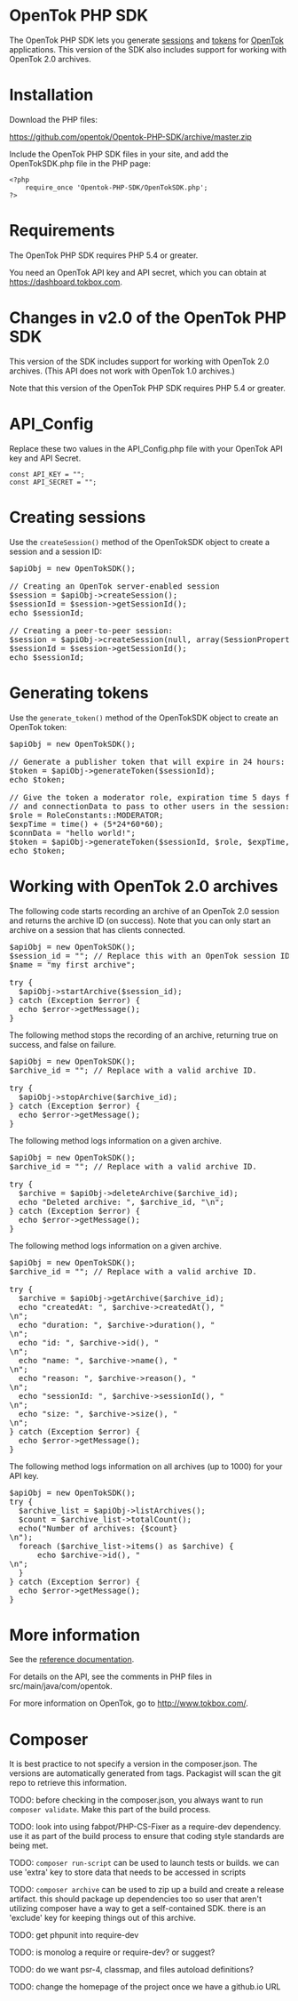 # OpenTok PHP SDK

The OpenTok PHP SDK lets you generate [sessions](http://tokbox.com/opentok/tutorials/create-session/) and
[tokens](http://tokbox.com/opentok/tutorials/create-token/) for [OpenTok](http://www.tokbox.com/) applications.
This version of the SDK also includes support for working with OpenTok 2.0 archives.

# Installation

Download the PHP files:

<https://github.com/opentok/Opentok-PHP-SDK/archive/master.zip>

Include the OpenTok PHP SDK files in your site, and add the OpenTokSDK.php file in the PHP page:

    <?php
        require_once 'Opentok-PHP-SDK/OpenTokSDK.php';
    ?>

# Requirements

The OpenTok PHP SDK requires PHP 5.4 or greater.

You need an OpenTok API key and API secret, which you can obtain at <https://dashboard.tokbox.com>.

# Changes in v2.0 of the OpenTok PHP SDK

This version of the SDK includes support for working with OpenTok 2.0 archives. (This API does not work
with OpenTok 1.0 archives.)

Note that this version of the OpenTok PHP SDK requires PHP 5.4 or greater.

# API_Config

Replace these two values in the API_Config.php file with your OpenTok API key and API Secret.

    const API_KEY = "";
    const API_SECRET = "";

# Creating sessions
Use the `createSession()` method of the OpenTokSDK object to create a session and a session ID:

<pre>
$apiObj = new OpenTokSDK();

// Creating an OpenTok server-enabled session
$session = $apiObj->createSession();
$sessionId = $session->getSessionId();
echo $sessionId;

// Creating a peer-to-peer session:
$session = $apiObj->createSession(null, array(SessionPropertyConstants::P2P_PREFERENCE=> "enabled") );
$sessionId = $session->getSessionId();
echo $sessionId;
</pre>

# Generating tokens
Use the  `generate_token()` method of the OpenTokSDK object to create an OpenTok token:

<pre>
$apiObj = new OpenTokSDK();

// Generate a publisher token that will expire in 24 hours:
$token = $apiObj->generateToken($sessionId);
echo $token;

// Give the token a moderator role, expiration time 5 days from now,
// and connectionData to pass to other users in the session:
$role = RoleConstants::MODERATOR;
$expTime = time() + (5*24*60*60);
$connData = "hello world!";
$token = $apiObj->generateToken($sessionId, $role, $expTime, $connData );
echo $token;
</pre>

# Working with OpenTok 2.0 archives

The following code starts recording an archive of an OpenTok 2.0 session
and returns the archive ID (on success). Note that you can only start an archive
on a session that has clients connected.

<pre>
$apiObj = new OpenTokSDK();
$session_id = ""; // Replace this with an OpenTok session ID.
$name = "my first archive";

try {
  $apiObj->startArchive($session_id);
} catch (Exception $error) {
  echo $error->getMessage();
}
</pre>

The following method stops the recording of an archive, returning
true on success, and false on failure.

<pre>
$apiObj = new OpenTokSDK();
$archive_id = ""; // Replace with a valid archive ID.

try {
  $apiObj->stopArchive($archive_id);
} catch (Exception $error) {
  echo $error->getMessage();
}
</pre>

The following method logs information on a given archive.

<pre>
$apiObj = new OpenTokSDK();
$archive_id = ""; // Replace with a valid archive ID.

try {
  $archive = $apiObj->deleteArchive($archive_id);
  echo "Deleted archive: ", $archive_id, "\n";
} catch (Exception $error) {
  echo $error->getMessage();
}
</pre>

The following method logs information on a given archive.

<pre>
$apiObj = new OpenTokSDK();
$archive_id = ""; // Replace with a valid archive ID.

try {
  $archive = $apiObj->getArchive($archive_id);
  echo "createdAt: ", $archive->createdAt(), "<br>\n";
  echo "duration: ", $archive->duration(), "<br>\n";
  echo "id: ", $archive->id(), "<br>\n";
  echo "name: ", $archive->name(), "<br>\n";
  echo "reason: ", $archive->reason(), "<br>\n";
  echo "sessionId: ", $archive->sessionId(), "<br>\n";
  echo "size: ", $archive->size(), "<br>\n";
} catch (Exception $error) {
  echo $error->getMessage();
}
</pre>

The following method logs information on all archives (up to 1000)
for your API key.

<pre>
$apiObj = new OpenTokSDK();
try {
  $archive_list = $apiObj->listArchives();
  $count = $archive_list->totalCount();
  echo("Number of archives: {$count}<br>\n");
  foreach ($archive_list->items() as $archive) {
      echo $archive->id(), "<br>\n";
  }
} catch (Exception $error) {
  echo $error->getMessage();
}
</pre>


# More information

See the [reference documentation](docs/reference.md).

For details on the API, see the comments in PHP files in src/main/java/com/opentok.


For more information on OpenTok, go to <http://www.tokbox.com/>.

# Composer

It is best practice to not specify a version in the composer.json. The versions are automatically generated
from tags. Packagist will scan the git repo to retrieve this information.

TODO: before checking in the composer.json, you always want to run `composer validate`. Make this part of the build
process.

TODO: look into using fabpot/PHP-CS-Fixer as a require-dev dependency. use it as part of the build process to ensure
that coding style standards are being met.

TODO: `composer run-script` can be used to launch tests or builds. we can use 'extra' key to store data that needs to
be accessed in scripts

TODO: `composer archive` can be used to zip up a build and create a release artifact. this should package up
dependencies too so user that aren't utilizing composer have a way to get a self-contained SDK. there is an 'exclude'
key for keeping things out of this archive.

TODO: get phpunit into require-dev

TODO: is monolog a require or require-dev? or suggest?

TODO: do we want psr-4, classmap, and files autoload definitions?

TODO: change the homepage of the project once we have a github.io URL
